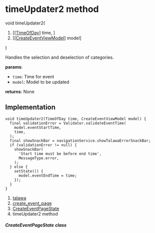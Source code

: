 
<div>

# timeUpdater2 method

</div>


void timeUpdater2(

1.  [[[TimeOfDay](https://api.flutter.dev/flutter/material/TimeOfDay-class.md)]
    time, ]
2.  [[[CreateEventViewModel](../../view_model_after_auth_view_models_event_view_models_create_event_view_model/CreateEventViewModel-class.md)]
    model]

)



Handles the selection and deselection of categories.

**params**:

-   `time`: Time for event
-   `model`: Model to be updated

**returns**: None



## Implementation

``` language-dart
void timeUpdater2(TimeOfDay time, CreateEventViewModel model) {
  final validationError = Validator.validateEventTime(
    model.eventStartTime,
    time,
  );
  final showSnackBar = navigationService.showTalawaErrorSnackBar;
  if (validationError != null) {
    showSnackBar(
      'Start time must be before end time',
      MessageType.error,
    );
  } else {
    setState(() {
      model.eventEndTime = time;
    });
  }
}
```







1.  [talawa](../../index.md)
2.  [create_event_page](../../views_after_auth_screens_events_create_event_page/)
3.  [CreateEventPageState](../../views_after_auth_screens_events_create_event_page/CreateEventPageState-class.md)
4.  timeUpdater2 method

##### CreateEventPageState class







